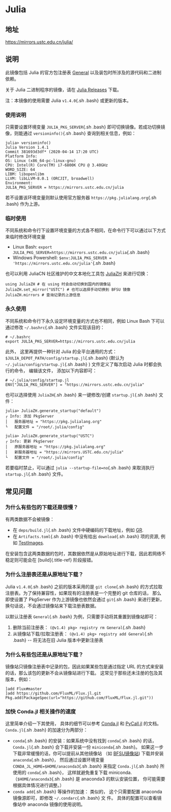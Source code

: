 # Julia

## 地址

<https://mirrors.ustc.edu.cn/julia/>

## 说明

此镜像包括 Julia 的官方包注册表
[General](https://github.com/JuliaRegistries/General)
以及装包时所涉及的源代码和二进制依赖。

关于 Julia 二进制程序的镜像，请在 [Julia
Releases](https://mirrors.ustc.edu.cn/julia-releases/) 下载。

注：本镜像的使用需要 Julia `v1.4.0`{.sh .bash} 或更新的版本。

### 使用说明

只需要设置环境变量 `JULIA_PKG_SERVER`{.sh .bash}
即可切换镜像。若成功切换镜像，则能通过 `versioninfo()`{.sh .bash}
查询到相关信息，例如：

``` text
julia> versioninfo()
Julia Version 1.4.1
Commit 381693d3df* (2020-04-14 17:20 UTC)
Platform Info:
OS: Linux (x86_64-pc-linux-gnu)
CPU: Intel(R) Core(TM) i7-6800K CPU @ 3.40GHz
WORD_SIZE: 64
LIBM: libopenlibm
LLVM: libLLVM-8.0.1 (ORCJIT, broadwell)
Environment:
JULIA_PKG_SERVER = https://mirrors.ustc.edu.cn/julia
```

若不设置该环境变量则默认使用官方服务器 `https://pkg.julialang.org`{.sh
.bash} 作为上游。

### 临时使用

不同系统和命令行下设置环境变量的方式各不相同，在命令行下可以通过以下方式来临时修改环境变量

-   Linux Bash:
    `export JULIA_PKG_SERVER=https://mirrors.ustc.edu.cn/julia`{.sh
    .bash}
-   Windows Powershell:
    `$env:JULIA_PKG_SERVER = 'https://mirrors.ustc.edu.cn/julia'`{.sh
    .bash}

也可以利用 JuliaCN 社区维护的中文本地化工具包
[JuliaZH](https://github.com/JuliaCN/JuliaZH.jl) 来进行切换：

``` text
using JuliaZH # 在 using 时会自动切换到国内的镜像站
JuliaZH.set_mirror("USTC") # 也可以选择手动切换到 BFSU 镜像
JuliaZH.mirrors # 查询记录的上游信息
```

### 永久使用

不同系统和命令行下永久设定环境变量的方式也不相同，例如 Linux Bash
下可以通过修改 `~/.bashrc`{.sh .bash} 文件实现该目的：

``` text
# ~/.bashrc
export JULIA_PKG_SERVER=https://mirrors.ustc.edu.cn/julia
```

此外， 这里再提供一种针对 Julia 的全平台通用的方式：
`$JULIA_DEPOT_PATH/config/startup.jl`{.sh .bash} (默认为
`~/.julia/config/startup.jl`{.sh .bash} ) 文件定义了每次启动 Julia
时都会执行的命令， 编辑该文件， 添加以下内容即可：

``` text
# ~/.julia/config/startup.jl
ENV["JULIA_PKG_SERVER"] = "https://mirrors.ustc.edu.cn/julia"
```

也可以选择使用 `JuliaZH`{.sh .bash} 来一键修改/创建 `startup.jl`{.sh
.bash} 文件：

``` text
julia> JuliaZH.generate_startup("default")
┌ Info: 添加 PkgServer
│   服务器地址 = "https://pkg.julialang.org"
└   配置文件 = "/root/.julia/config"

julia> JuliaZH.generate_startup("USTC")
┌ Info: 更新 PkgServer
│   原服务器地址 = "https://pkg.julialang.org"
│   新服务器地址 = "https://mirrors.USTC.edu.cn/julia"
└   配置文件 = "/root/.julia/config"
```

若要临时禁止，可以通过 `julia --startup-file=no`{.sh .bash} 来取消执行
`startup.jl`{.sh .bash} 文件。

## 常见问题

### 为什么有些包的下载还是很慢？

有两类数据不会被镜像：

-   在 `deps/build.jl`{.sh .bash} 文件中硬编码的下载地址，例如
    [GR](https://github.com/jheinen/GR.jl/blob/70f025d5cb439d036409f1985107cb5e1615097f/deps/build.jl#L116).
-   在 `Artifacts.toml`{.sh .bash} 中没有给出 `download`{.sh .bash}
    项的资源, 例如
    [TestImages](https://github.com/JuliaImages/TestImages.jl/blob/eaa94348df619c65956e8cfb0032ecddb7a29d3a/Artifacts.toml).

在安装包含这两类数据的包时，其数据依然是从原始地址进行下载，因此若网络不稳定则可能会在
[build]{.title-ref} 阶段报错。

### 为什么注册表还是从原地址下载？

Julia `v1.4.0`{.sh .bash} 之前的版本采用的是 `git clone`{.sh .bash}
的方式拉取注册表。为了保持兼容性，如果现有的注册表是一个完整的 git
仓库的话， 那么即使设置了 PkgServer 作为上游镜像也依然会通过 `git`{.sh
.bash} 来进行更新，换句话说，不会通过镜像站来下载注册表数据。

以默认注册表 `General`{.sh .bash} 为例，只需要手动将其重置到镜像站即可：

1.  删除当前注册表： `(@v1.4) pkg> registry rm General`{.sh .bash}
2.  从镜像站下载/拉取注册表： `(@v1.4) pkg> registry add General`{.sh
    .bash} \-- 将无法在旧 Julia 版本中更新注册表

### 为什么有些包还是从原地址下载？

镜像站只镜像注册表中记录的包，因此如果某些包是通过指定 URL
的方式来安装的话，那么该包的更新不会从镜像站进行下载。
这常见于那些还未注册的包及其版本，例如：

``` text
]add Flux#master
]add https://github.com/FluxML/Flux.jl.git
Pkg.add(PackageSpec(url="https://github.com/FluxML/Flux.jl.git"))
```

### 加快 Conda.jl 相关操作的速度

这里简单介绍一下其使用， 具体的细节可以参考
[Conda.jl](https://github.com/JuliaPy/Conda.jl) 和
[PyCall.jl](https://github.com/JuliaPy/PyCall.jl) 的文档。
`Conda.jl`{.sh .bash} 的加速分为两部分：

-   `conda`{.sh .bash} 的安装：如果系统中没有找到 `conda`{.sh .bash}
    的话， `Conda.jl`{.sh .bash} 会下载并安装一份 `miniconda`{.sh
    .bash}。 如果这一步下载非常缓慢的话，你可以提前从其他镜像站 （如
    [BFSU镜像站](https://mirrors.bfsu.edu.cn/help/anaconda/)) 下载并安装
    `anaconda`{.sh .bash}， 然后通过设置环境变量
    `CONDA_JL_HOME=$HOME/anaconda3`{.sh .bash} 来指定 `Conda.jl`{.sh
    .bash} 所使用的 `conda`{.sh .bash}， 这样就避免重复下载 miniconda.
    （`$HOME/anaconda3`{.sh .bash} 是 anaconda3 的默认安装位置，
    你可能需要根据具体情况进行调整。）
-   `conda add`{.sh .bash} 等操作的加速： 类似的， 这个只需要配置
    anaconda 镜像源即可，即修改 `~/.condarc`{.sh .bash} 文 件。
    具体的配置可以查看镜像站中 anaconda 镜像的使用说明。
